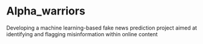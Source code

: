 # Alpha_warriors
Developing a machine learning-based fake news prediction project aimed at identifying and flagging misinformation within online content
